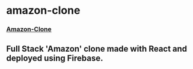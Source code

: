 # amazon-clone
### [Amazon-Clone](https://clone-fa779.web.app)

## Full Stack 'Amazon' clone made with React and deployed using Firebase.

